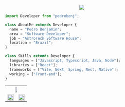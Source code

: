 <p align="center">
  <a href="https://github.com/pedrobenj/readme-typing-svg">
    <img src="https://readme-typing-svg.demolab.com/?lines=Full-stack%20web%20and%20app%20developer;1%20year%20of%20coding%20experience;Always%20learning%20new%20things;creative%20solutions;&font=Fira%20Code&center=true&width=440&height=45&color=072794&vCenter=true&pause=1000&size=22" /></a>
</p>

```js
import Developer from "pedrobenj";

class AboutMe extends Developer {
  name = "Pedro Benjamin";
  area = "Software Developer";
  job = "AstroTech Software House";
  location = "Brazil";
}

class Skills extends Developer {
  languages = ["Javascript, Typescript, Java, Node"];
  libraries = ["React"];
  frameworks = ["Vite, Next, Spring, Nest, Native"];
  working = ["Front-end"];
}
```
<table>
    <tr>
    
  </tr>
  
  <tr align='center'>
    <td colspan='2'>
       <img width="35%" src="https://github-readme-stats.vercel.app/api/top-langs/?username=pedrobenj&layout=compact&hide_border=true&langs_count=8&theme=algolia"/>
    </td>
  </tr>
  
  <tr></tr>
  
  <tr align='center'>
    <td>
      <img height="100%" src="https://github-readme-stats-sigma-five.vercel.app/api?username=pedrobenj&show_icons=true&include_all_commits=true&count_private=true&hide_border=true&theme=algolia" />
    </td>
    <td>
      <img height="100%" src="https://github-readme-streak-stats.herokuapp.com?user=pedrobenj&theme=algolia&hide_border=true" />
    </td>
  </tr>
  
  <tr></tr>
</table>

